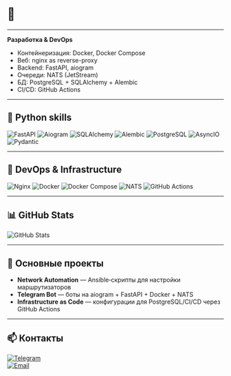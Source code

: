 # 👋

---

**Разработка & DevOps**  
- Контейнеризация: Docker, Docker Compose  
- Веб: nginx as reverse-proxy  
- Backend: FastAPI, aiogram  
- Очереди: NATS (JetStream)  
- БД: PostgreSQL + SQLAlchemy + Alembic  
- CI/CD: GitHub Actions  

---


## 🐍 Python skills

![FastAPI](https://img.shields.io/badge/FastAPI-005F73?style=for-the-badge&logo=fastapi&logoColor=white)
![Aiogram](https://img.shields.io/badge/Aiogram-4B0082?style=for-the-badge)
![SQLAlchemy](https://img.shields.io/badge/SQLAlchemy-8B0000?style=for-the-badge)
![Alembic](https://img.shields.io/badge/Alembic-6A5ACD?style=for-the-badge)
![PostgreSQL](https://img.shields.io/badge/PostgreSQL-336791?style=for-the-badge&logo=postgresql&logoColor=white)
![AsyncIO](https://img.shields.io/badge/asyncio-A020F0?style=for-the-badge)
![Pydantic](https://img.shields.io/badge/Pydantic-6CAEE0?style=for-the-badge)

---

## 🐳 DevOps & Infrastructure

![Nginx](https://img.shields.io/badge/Nginx-009639?style=for-the-badge&logo=nginx&logoColor=white)
![Docker](https://img.shields.io/badge/Docker-2496ED?style=for-the-badge&logo=docker&logoColor=white)
![Docker Compose](https://img.shields.io/badge/Docker--Compose-000000?style=for-the-badge&logo=docker&logoColor=white)
![NATS](https://img.shields.io/badge/NATS-3A8EE6?style=for-the-badge)
![GitHub Actions](https://img.shields.io/badge/GitHub--Actions-2088FF?style=for-the-badge&logo=github-actions&logoColor=white)

---


## 📊 GitHub Stats

<p float="left">
  <img src="https://github-readme-stats.vercel.app/api?username=inactive0073&show_icons=true&theme=radical" alt="GitHub Stats" />
</p>

---

## 🚀 Основные проекты

- **Network Automation** — Ansible‑скрипты для настройки маршрутизаторов  
- **Telegram Bot** — боты на aiogram + FastAPI + Docker + NATS  
- **Infrastructure as Code** — конфигурации для PostgreSQL/CI/CD через GitHub Actions  

---

## 📫 Контакты

[![Telegram](https://img.shields.io/badge/Telegram-@inactive0073-blue?logo=telegram)](https://t.me/inactive0073)  
[![Email](https://img.shields.io/badge/Email-inactive0073@gmail.com-red?logo=gmail)](mailto:inactive0073@gmail.com)

